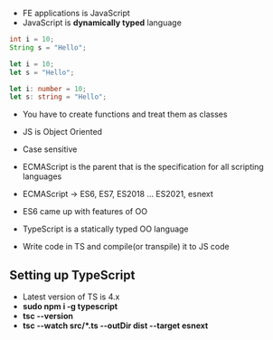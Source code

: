 * FE applications is JavaScript
* JavaScript is __dynamically typed__ language

``` java
int i = 10;
String s = "Hello"; 
```

``` javascript
let i = 10;
let s = "Hello"; 
```

``` typescript
let i: number = 10;
let s: string = "Hello"; 
```

* You have to create functions and treat them as classes
* JS is Object Oriented
* Case sensitive


* ECMAScript is the parent that is the specification for all scripting languages
* ECMAScript -> ES6, ES7, ES2018 ... ES2021, esnext
* ES6 came up with features of OO

* TypeScript is a statically typed OO language
* Write code in TS and compile(or transpile) it to JS code

## Setting up TypeScript

* Latest version of TS is 4.x
* __sudo npm i -g typescript__
* __tsc --version__
* __tsc --watch  src/*.ts --outDir dist --target esnext__